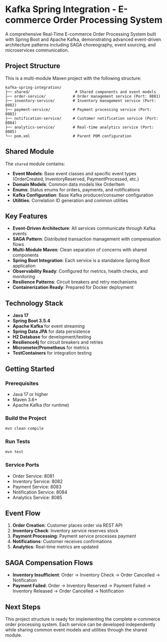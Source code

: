 # Kafka Spring Integration - E-commerce Order Processing System

A comprehensive Real-Time E-commerce Order Processing System built with Spring Boot and Apache Kafka, demonstrating advanced event-driven architecture patterns including SAGA choreography, event sourcing, and microservices communication.

## Project Structure

This is a multi-module Maven project with the following structure:

```
kafka-spring-integration/
├── shared/                    # Shared components and event models
├── order-service/            # Order management service (Port: 8081)
├── inventory-service/        # Inventory management service (Port: 8082)
├── payment-service/          # Payment processing service (Port: 8083)
├── notification-service/     # Customer notification service (Port: 8084)
├── analytics-service/        # Real-time analytics service (Port: 8085)
└── pom.xml                   # Parent POM configuration
```

## Shared Module

The `shared` module contains:

- **Event Models**: Base event classes and specific event types (OrderCreated, InventoryReserved, PaymentProcessed, etc.)
- **Domain Models**: Common data models like OrderItem
- **Enums**: Status enums for orders, payments, and notifications
- **Kafka Configuration**: Base Kafka producer/consumer configuration
- **Utilities**: Correlation ID generation and common utilities

## Key Features

- **Event-Driven Architecture**: All services communicate through Kafka events
- **SAGA Pattern**: Distributed transaction management with compensation flows
- **Multi-Module Maven**: Clean separation of concerns with shared components
- **Spring Boot Integration**: Each service is a standalone Spring Boot application
- **Observability Ready**: Configured for metrics, health checks, and monitoring
- **Resilience Patterns**: Circuit breakers and retry mechanisms
- **Containerization Ready**: Prepared for Docker deployment

## Technology Stack

- **Java 17**
- **Spring Boot 3.5.4**
- **Apache Kafka** for event streaming
- **Spring Data JPA** for data persistence
- **H2 Database** for development/testing
- **Resilience4j** for circuit breakers and retries
- **Micrometer/Prometheus** for metrics
- **TestContainers** for integration testing

## Getting Started

### Prerequisites

- Java 17 or higher
- Maven 3.6+
- Apache Kafka (for runtime)

### Build the Project

```bash
mvn clean compile
```

### Run Tests

```bash
mvn test
```

### Service Ports

- Order Service: 8081
- Inventory Service: 8082
- Payment Service: 8083
- Notification Service: 8084
- Analytics Service: 8085

## Event Flow

1. **Order Creation**: Customer places order via REST API
2. **Inventory Check**: Inventory service reserves stock
3. **Payment Processing**: Payment service processes payment
4. **Notifications**: Customer receives confirmations
5. **Analytics**: Real-time metrics are updated

## SAGA Compensation Flows

- **Inventory Insufficient**: Order → Inventory Check → Order Cancelled → Notification
- **Payment Failed**: Order → Inventory Reserved → Payment Failed → Inventory Released → Order Cancelled → Notification

## Next Steps

This project structure is ready for implementing the complete e-commerce order processing system. Each service can be developed independently while sharing common event models and utilities through the shared module.

